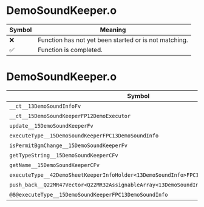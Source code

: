 # DemoSoundKeeper.o
| Symbol | Meaning 
| ------------- | ------------- 
| :x: | Function has not yet been started or is not matching. 
| :white_check_mark: | Function is completed. 


# DemoSoundKeeper.o
| Symbol | Decompiled? |
| ------------- | ------------- |
| `__ct__13DemoSoundInfoFv` | :x: |
| `__ct__15DemoSoundKeeperFP12DemoExecutor` | :x: |
| `update__15DemoSoundKeeperFv` | :x: |
| `executeType__15DemoSoundKeeperFPC13DemoSoundInfo` | :x: |
| `isPermitBgmChange__15DemoSoundKeeperFv` | :x: |
| `getTypeString__15DemoSoundKeeperCFv` | :x: |
| `getName__15DemoSoundKeeperCFv` | :x: |
| `executeType__42DemoSheetKeeperInfoHolder<13DemoSoundInfo>FPC13DemoSoundInfo` | :x: |
| `push_back__Q22MR47Vector<Q22MR32AssignableArray<13DemoSoundInfo>>FRC13DemoSoundInfo` | :x: |
| `@8@executeType__15DemoSoundKeeperFPC13DemoSoundInfo` | :x: |
